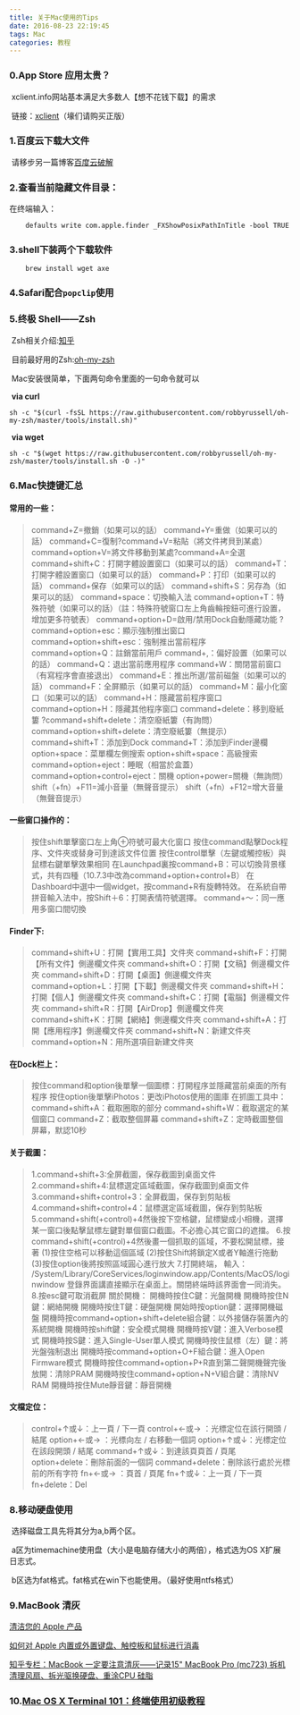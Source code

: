 ```yaml
---
title: 关于Mac使用的Tips
date: 2016-08-23 22:19:45
tags: Mac
categories: 教程
---
```


### 0.App Store 应用太贵？

​	xclient.info网站基本满足大多数人【想不花钱下载】的需求

​	链接：[xclient](http://xclient.info/)（壕们请购买正版）

### 1.百度云下载大文件

​	请移步另一篇博客[百度云破解](http://blog.idejie.com/2016/08/24/baiduyun-crack/)

### 2.查看当前隐藏文件目录：


 在终端输入：
```shell
 	defaults write com.apple.finder _FXShowPosixPathInTitle -bool TRUE
```

### 3.shell下装两个下载软件

```shell
	brew install wget axe
```
### 4.Safari配合`popclip`使用

### 5.终极 Shell——Zsh

​	Zsh相关介绍:[知乎](https://www.zhihu.com/search?type=content&q=zsh)

​	目前最好用的Zsh:[oh-my-zsh](https://github.com/robbyrussell/oh-my-zsh)

​	Mac安装很简单，下面两句命令里面的一句命令就可以

​	**via curl**

```shell
sh -c "$(curl -fsSL https://raw.githubusercontent.com/robbyrussell/oh-my-zsh/master/tools/install.sh)"
```

​	**via wget**

```shell
sh -c "$(wget https://raw.githubusercontent.com/robbyrussell/oh-my-zsh/master/tools/install.sh -O -)"
```



### 6.Mac快捷键汇总

#### 常用的一些：

> command+Z=撤銷（如果可以的話）
> command+Y=重做（如果可以的話）
> command+C=復制?command+V=粘貼（將文件拷貝到某處）
> command+option+V=將文件移動到某處?command+A=全選
> command+shift+C：打開字體設置窗口（如果可以的話）
> command+T：打開字體設置窗口（如果可以的話）
> command+P：打印（如果可以的話）
> command+保存（如果可以的話）
> command+shift+S：另存為（如果可以的話）
> command+space：切換輸入法
> command+option+T：特殊符號（如果可以的話）（註：特殊符號窗口左上角齒輪按鈕可進行設置，增加更多符號表）
> command+option+D=啟用/禁用Dock自動隱藏功能
> ?command+option+esc：顯示強制推出窗口
> command+option+shift+esc：強制推出當前程序
> command+option+Q：註銷當前用戶
> command+,：偏好設置（如果可以的話）
> command+Q：退出當前應用程序
> command+W：關閉當前窗口（有寫程序會直接退出）
> command+E：推出所選/當前磁盤（如果可以的話）
> command+F：全屏顯示（如果可以的話）
> command+M：最小化窗口（如果可以的話）
> command+H：隱藏當前程序窗口
> command+option+H：隱藏其他程序窗口
> command+delete：移到廢紙簍
> ?command+shift+delete：清空廢紙簍（有詢問）
> command+option+shift+delete：清空廢紙簍（無提示）
> command+shift+T：添加到Dock
> command+T：添加到Finder邊欄
> option+space：菜單欄左側搜索
> option+shift+space：高級搜索
> command+option+eject：睡眠（相當於盒蓋）
> command+option+control+eject：關機
> option+power=關機（無詢問）
> shift（+fn）+F11=減小音量（無聲音提示）
> shift（+fn）+F12=增大音量（無聲音提示）

#### 一些窗口操作的：

> 按住shift單擊窗口左上角⊕符號可最大化窗口
> 按住command點擊Dock程序、文件夾或替身可到達該文件位置
> 按住control單擊（左鍵或觸控板）與鼠標右鍵單擊效果相同
> 在Launchpad裏按command+B：可以切換背景樣式，共有四種（10.7.3中改為command+option+control+B）
> 在Dashboard中選中一個widget，按command+R有旋轉特效。
> 在系統自帶拼音輸入法中，按Shift＋6：打開表情符號選擇。
> command+～：同一應用多窗口間切換

#### Finder下:

>
> command+shift+U：打開【實用工具】文件夾
> command+shift+F：打開【所有文件】側邊欄文件夾
> command+shift+O：打開【文稿】側邊欄文件夾
> command+shift+D：打開【桌面】側邊欄文件夾
> command+option+L：打開【下載】側邊欄文件夾
> command+shift+H：打開【個人】側邊欄文件夾
> command+shift+C：打開【電腦】側邊欄文件夾
> command+shift+R：打開【AirDrop】側邊欄文件夾
> command+shift+K：打開【網絡】側邊欄文件夾
> command+shift+A：打開【應用程序】側邊欄文件夾
> command+shift+N：新建文件夾
> command+option+N：用所選項目新建文件夾

#### 在Dock栏上：

>
> 按住command和option後單擊一個圖標：打開程序並隱藏當前桌面的所有程序
> 按住option後單擊iPhotos：更改iPhotos使用的圖庫
> 在抓圖工具中：
> command+shift+A：截取圈取的部分
> command+shift+W：截取選定的某個窗口
> command+Z：截取整個屏幕
> command+shift+Z：定時截圖整個屏幕，默認10秒

#### 关于截圖：

>
> 1.command+shift+3:全屏截圖，保存截圖到桌面文件
> 2.command+shift+4:鼠標選定區域截圖，保存截圖到桌面文件
> 3.command+shift+control+3：全屏截圖，保存到剪貼板
> 4.command+shift+control+4：鼠標選定區域截圖，保存到剪貼板
> 5.command+shift(+control)+4然後按下空格鍵，鼠標變成小相機，選擇某一窗口後點擊鼠標左鍵對單個窗口截圖。不必擔心其它窗口的遮擋。
> 6.按command+shift(+control)+4然後畫一個抓取的區域，不要松開鼠標，接著
> (1)按住空格可以移動這個區域
> (2)按住Shift將鎖定X或者Y軸進行拖動
> (3)按住option後將按照區域圓心進行放大
> 7.打開終端， 輸入： /System/Library/CoreServices/loginwindow.app/Contents/MacOS/loginwindow
> 登錄界面講直接顯示在桌面上。關閉終端時該界面會一同消失。
> 8.按esc鍵可取消截屏
> 關於開機：
> 開機時按住C鍵：光盤開機
> 開機時按住N鍵：網絡開機
> 開機時按住T鍵：硬盤開機
> 開始時按option鍵：選擇開機磁盤
> 開機時按command+option+shift+delete組合鍵：以外接儲存裝置內的系統開機
> 開機時按shift鍵：安全模式開機
> 開機時按V鍵：進入Verbose模式
> 開機時按S鍵：進入Single-User單人模式
> 開機時按住鼠標（左）鍵：將光盤強制退出
> 開機時按command+option+O+F組合鍵：進入Open Firmware模式
> 開機時按住command+option+P+R直到第二聲開機聲完後放開：清除PRAM
> 開機時按住command+option+N+V組合鍵：清除NV RAM
> 開機時按住Mute靜音鍵：靜音開機

#### 文檔定位：

>
> control+↑或↓：上一頁 / 下一頁
> control+←或→ ：光標定位在該行開頭 / 結尾
> option+←或→ ：光標向左 / 右移動一個詞
> option+↑或↓：光標定位在該段開頭 / 結尾
> command+↑或↓：到達該頁頁首 / 頁尾
> option+delete：刪除前面的一個詞
> command+delete：刪除該行處於光標前的所有字符
> fn+←或→ ：頁首 / 頁尾
> fn+↑或↓：上一頁 / 下一頁
> fn+delete：Del

### 8.移动硬盘使用

​	选择磁盘工具先将其分为a,b两个区。

​	a区为timemachine使用盘（大小是电脑存储大小的两倍），格式选为OS X扩展 日志式。

​	b区选为fat格式。fat格式在win下也能使用。（最好使用ntfs格式）

### 9.MacBook 清灰

[	清洁您的 Apple 产品](https://support.apple.com/zh-cn/HT3226)


[	如何对 Apple 内置或外置键盘、触控板和鼠标进行消毒](https://support.apple.com/zh-cn/HT201294)

[	知乎专栏：MacBook 一定要注意清灰——记录15" MacBook Pro (mc723) 拆机清理风扇、拆光驱换硬盘、重涂CPU 硅脂](http://zhuanlan.zhihu.com/thinkandtalk/19704849)



### 10.[Mac OS X Terminal 101：终端使用初级教程](https://www.renfei.org/blog/mac-os-x-terminal-101.html)